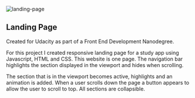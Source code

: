 ![landing-page](https://user-images.githubusercontent.com/100278218/174496144-5519e36b-89ba-4b8f-af30-1d5e98e7d5fe.png)
## Landing Page

Created for Udacity as part of a Front End Development Nanodegree.

For this project I created responsive landing page for a study app using Javascript, HTML and CSS. This website is one page. The navigation bar highlights the
section displayed in the viewport and hides when scrolling. 

The section that is in the viewport becomes active, highlights and an animation is added. When a user scrolls down the page a button appears to allow the user 
to scroll to top. All sections are collapsible.
